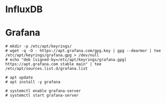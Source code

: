 # InfluxDB

# Grafana
    # mkdir -p /etc/apt/keyrings/
    # wget -q -O - https://apt.grafana.com/gpg.key | gpg --dearmor | tee /etc/apt/keyrings/grafana.gpg > /dev/null
    # echo "deb [signed-by=/etc/apt/keyrings/grafana.gpg] https://apt.grafana.com stable main" | tee /etc/apt/sources.list.d/grafana.list

    # apt update
    # apt install -y grafana

    # systemctl enable grafana-server
    # systemctl start grafana-server
